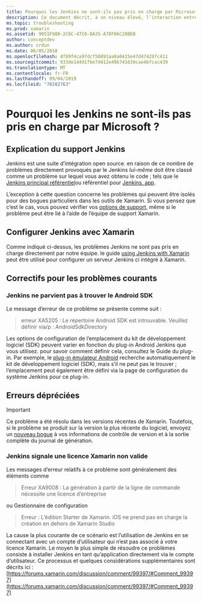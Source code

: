 ```yaml
---
title: Pourquoi les Jenkins ne sont-ils pas pris en charge par Microsoft ?
description: Ce document décrit, à un niveau élevé, l’interaction entre Xamarin et le système Jenkins CI. Il aborde également quelques problèmes courants qui se posent lors de l’utilisation de Jenkins.
ms.topic: troubleshooting
ms.prod: xamarin
ms.assetid: 9951F980-2C6C-47C0-8A35-A78F06C20BEB
author: conceptdev
ms.author: crdun
ms.date: 06/05/2018
ms.openlocfilehash: 4f09f4ca97dcf50891aa0a0415e47d474297c411
ms.sourcegitcommit: 933de144d1fbe7d412e49b743839cae4bfcac439
ms.translationtype: MT
ms.contentlocale: fr-FR
ms.lasthandoff: 09/04/2019
ms.locfileid: "70282763"
---
```

# <a name="why-isnt-jenkins-supported-by-microsoft"></a>Pourquoi les Jenkins ne sont-ils pas pris en charge par Microsoft ?

## <a name="jenkins-support-explanation"></a>Explication du support Jenkins

Jenkins est une suite d’intégration open source. en raison de ce nombre de problèmes directement provoqués par le Jenkins *lui-même* doit être classé comme un problème sur lequel vous avez obtenu le code ; tels que le [Jenkins principal référentiel](https://github.com/jenkinsci/jenkins)ou référentiel pour [Jenkins. app](https://github.com/stisti/jenkins-app).

L’exception à cette question concerne les problèmes qui peuvent être isolés pour des bogues particuliers dans les outils de Xamarin. Si vous pensez que c’est le cas, vous pouvez vérifier vos [options de support](~/cross-platform/troubleshooting/support-options.md), même si le problème peut être lié à l’aide de l’équipe de support Xamarin.

## <a name="setup-jenkins-with-xamarin"></a>Configurer Jenkins avec Xamarin

Comme indiqué ci-dessus, les problèmes Jenkins ne sont pas pris en charge directement par notre équipe. le guide [using Jenkins with Xamarin](~/tools/ci/jenkins-walkthrough.md) peut être utilisé pour configurer un serveur Jenkins ci intégré à Xamarin. 

## <a name="fixes-for-common-issues"></a>Correctifs pour les problèmes courants

### <a name="jenkins-is-unable-to-find-the-android-sdk"></a>Jenkins ne parvient pas à trouver le Android SDK

Le message d’erreur de ce problème se présente comme suit :

> erreur XA5205 : Le répertoire Android SDK est introuvable. Veuillez définir via/p : AndroidSdkDirectory

Les options de configuration de l’emplacement du kit de développement logiciel (SDK) peuvent varier en fonction du plug-in Android Jenkins que vous utilisez. pour savoir comment définir cela, consultez le Guide du plug-in. Par exemple, le [plug-in émulateur Android](https://wiki.jenkins-ci.org/display/JENKINS/Android+Emulator+Plugin#AndroidEmulatorPlugin-Systemconfiguration) recherche automatiquement le kit de développement logiciel (SDK), mais s’il ne peut pas le trouver ; l’emplacement peut également être défini via la page de configuration du système Jenkins pour ce plug-in. 


## <a name="deprecated-errors"></a>Erreurs dépréciées

> [!IMPORTANT]
> Ce problème a été résolu dans les versions récentes de Xamarin. Toutefois, si le problème se produit sur la version la plus récente du logiciel, envoyez un [nouveau bogue](~/cross-platform/troubleshooting/questions/howto-file-bug.md) à vos informations de contrôle de version et à la sortie complète du journal de génération.



### <a name="jenkins-reports-an-invalid-xamarin-license"></a>Jenkins signale une licence Xamarin non valide
Les messages d’erreur relatifs à ce problème sont généralement des éléments comme

> Erreur XA9008 : La génération à partir de la ligne de commande nécessite une licence d’entreprise

ou Gestionnaire de configuration

> Erreur : L’édition Starter de Xamarin. iOS ne prend pas en charge la création en dehors de Xamarin Studio 

La cause la plus courante de ce scénario est l’utilisation de Jenkins en se connectant avec un compte d’utilisateur qui n’est pas associé à votre licence Xamarin. Le moyen le plus simple de résoudre ce problèmes consiste à installer Jenkins en tant qu’application directement via le compte d’utilisateur. Ce processus et quelques considérations supplémentaires sont décrits ici :[https://forums.xamarin.com/discussion/comment/99397/#Comment_99397](https://forums.xamarin.com/discussion/comment/99397/#Comment_99397)
